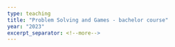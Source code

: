 ```yaml
---
type: teaching
title: "Problem Solving and Games - bachelor course"
year: "2023"
excerpt_separator: <!--more-->
---
```

<!--more-->

